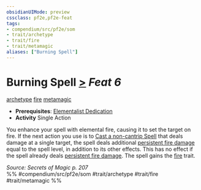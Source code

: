 ```yaml
---
obsidianUIMode: preview
cssclass: pf2e,pf2e-feat
tags:
- compendium/src/pf2e/som
- trait/archetype
- trait/fire
- trait/metamagic
aliases: ["Burning Spell"]
---
```

# Burning Spell  [>](../../Rules/core-rulebook/chapter-9-playing-the-game.md#Actions "Single Action") *Feat 6*  
[archetype](../../Rules/traits/archetype.md)  [fire](../../Rules/traits/fire.md)  [metamagic](../../Rules/traits/metamagic.md)  

- **Prerequisites**: [Elementalist Dedication](elementalist-dedication-som.md)
- **Activity** Single Action

You enhance your spell with elemental fire, causing it to set the target on fire. If the next action you use is to [Cast a non-cantrip Spell](../../Rules/actions/cast-a-spell.md) that deals damage at a single target, the spell deals additional [persistent fire damage](../../Rules/conditions.md#Persistent%20Damage) equal to the spell level, in addition to its other effects. This has no effect if the spell already deals [persistent fire damage](../../Rules/conditions.md#Persistent%20Damage). The spell gains the [fire](../../Rules/traits/fire.md) trait.

*Source: Secrets of Magic p. 207*  
%% #compendium/src/pf2e/som #trait/archetype #trait/fire #trait/metamagic %%